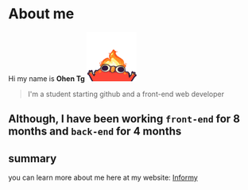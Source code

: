 # About me
Hi my name is **Ohen Tg**
<img height="100" width="100" src="images/elmoFire.gif" alt="new" />
<br>
> I'm a student starting github and a front-end web developer

Although,  I have been working `front-end` for 8 months and `back-end` for 4 months
<br>
----


## summary 
you can learn more about me here at my website: [Informy](https://rubyjoby.github.io/About_Me_Page/)